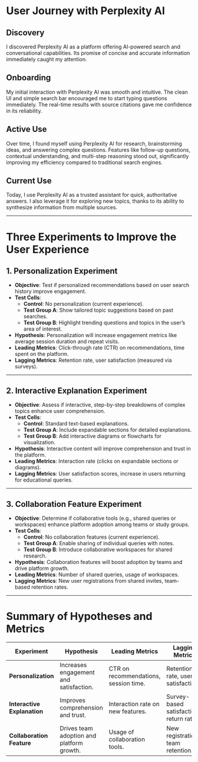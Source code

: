 # User Journey with Perplexity AI

## Discovery
I discovered Perplexity AI as a platform offering AI-powered search and conversational capabilities. Its promise of concise and accurate information immediately caught my attention.

## Onboarding
My initial interaction with Perplexity AI was smooth and intuitive. The clean UI and simple search bar encouraged me to start typing questions immediately. The real-time results with source citations gave me confidence in its reliability.

## Active Use
Over time, I found myself using Perplexity AI for research, brainstorming ideas, and answering complex questions. Features like follow-up questions, contextual understanding, and multi-step reasoning stood out, significantly improving my efficiency compared to traditional search engines.

## Current Use
Today, I use Perplexity AI as a trusted assistant for quick, authoritative answers. I also leverage it for exploring new topics, thanks to its ability to synthesize information from multiple sources.

---

# Three Experiments to Improve the User Experience

## 1. Personalization Experiment
- **Objective**: Test if personalized recommendations based on user search history improve engagement.
- **Test Cells**:
  - **Control**: No personalization (current experience).
  - **Test Group A**: Show tailored topic suggestions based on past searches.
  - **Test Group B**: Highlight trending questions and topics in the user’s area of interest.
- **Hypothesis**: Personalization will increase engagement metrics like average session duration and repeat visits.
- **Leading Metrics**: Click-through rate (CTR) on recommendations, time spent on the platform.
- **Lagging Metrics**: Retention rate, user satisfaction (measured via surveys).

---

## 2. Interactive Explanation Experiment
- **Objective**: Assess if interactive, step-by-step breakdowns of complex topics enhance user comprehension.
- **Test Cells**:
  - **Control**: Standard text-based explanations.
  - **Test Group A**: Include expandable sections for detailed explanations.
  - **Test Group B**: Add interactive diagrams or flowcharts for visualization.
- **Hypothesis**: Interactive content will improve comprehension and trust in the platform.
- **Leading Metrics**: Interaction rate (clicks on expandable sections or diagrams).
- **Lagging Metrics**: User satisfaction scores, increase in users returning for educational queries.

---

## 3. Collaboration Feature Experiment
- **Objective**: Determine if collaborative tools (e.g., shared queries or workspaces) enhance platform adoption among teams or study groups.
- **Test Cells**:
  - **Control**: No collaboration features (current experience).
  - **Test Group A**: Enable sharing of individual queries with notes.
  - **Test Group B**: Introduce collaborative workspaces for shared research.
- **Hypothesis**: Collaboration features will boost adoption by teams and drive platform growth.
- **Leading Metrics**: Number of shared queries, usage of workspaces.
- **Lagging Metrics**: New user registrations from shared invites, team-based retention rates.

---

# Summary of Hypotheses and Metrics

| **Experiment**              | **Hypothesis**                                      | **Leading Metrics**                      | **Lagging Metrics**                      |
|-----------------------------|---------------------------------------------------|-----------------------------------------|-----------------------------------------|
| **Personalization**          | Increases engagement and satisfaction.            | CTR on recommendations, session time.   | Retention rate, user satisfaction.      |
| **Interactive Explanation** | Improves comprehension and trust.                 | Interaction rate on new features.       | Survey-based satisfaction, return rate. |
| **Collaboration Feature**   | Drives team adoption and platform growth.         | Usage of collaboration tools.           | New registrations, team retention.      |
